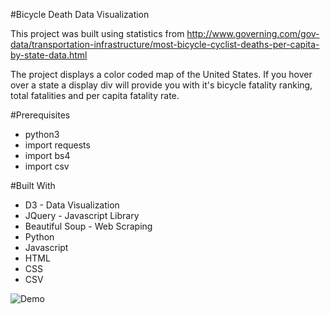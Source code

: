 #Bicycle Death Data Visualization

This project was built using statistics from http://www.governing.com/gov-data/transportation-infrastructure/most-bicycle-cyclist-deaths-per-capita-by-state-data.html

The project displays a color coded map of the United States.  If you hover over a state a display div will provide you with it's bicycle fatality ranking, total fatalities and per capita fatality rate.  


#Prerequisites

* python3
* import requests
* import bs4
* import csv


#Built With

* D3 - Data Visualization 
* JQuery - Javascript Library
* Beautiful Soup - Web Scraping
* Python
* Javascript
* HTML
* CSS
* CSV



![Demo](https://cloud.githubusercontent.com/assets/10001990/22867529/dc2cf598-f13e-11e6-9426-f2befbc663c2.gif)



